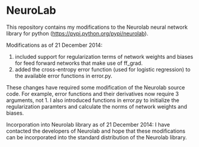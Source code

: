 NeuroLab
========

This repository contains my modifications to the Neurolab neural network library for python (https://pypi.python.org/pypi/neurolab).

Modifications as of 21 December 2014: 
1. included support for regularization terms of network weights and biases for feed forward networks that make use of ff_grad.
2. added the cross-entropy error function (used for logistic regression) to the available error functions in error.py.

These changes have required some modification of the Neurolab source code. For example, error functions and their derivatives now require 3 arguments, not 1. I also introduced functions in error.py to initialize the regularization paramters and calculate the norms of network weights and biases.

Incorporation into Neurolab library as of 21 December 2014:
I have contacted the developers of Neurolab and hope that these modifications can be incorporated into the standard distribution of the Neurolab library.
